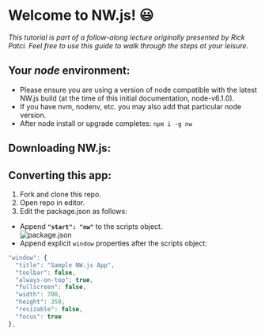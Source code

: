# Welcome to NW.js! :smiley:

_This tutorial is part of a follow-along lecture originally presented by Rick Patci. Feel free to use this guide to walk through the steps at your leisure._

## Your _node_ environment:
- Please ensure you are using a version of node compatible with the latest NW.js build (at the time of this initial documentation, node-v6.1.0).  
- If you have nvm, nodenv, etc. you may also add that particular node version.
- After node install or upgrade completes: `npm i -g nw`

## Downloading NW.js:

## Converting this app:
1. Fork and clone this repo.
2. Open repo in editor.
3. Edit the package.json as follows: 
  - Append **`"start": "nw"`** to the scripts object.  
  ![package.json](https://cloud.githubusercontent.com/assets/12869788/15266877/e828f8ac-1966-11e6-9e03-b99739d24b26.png)  
  - Append explicit `window` properties after the scripts object:  
  ```javascript
  "window": {
    "title": "Sample NW.js App",
    "toolbar": false,
    "always-on-top": true,
    "fullscreen": false,
    "width": 700,
    "height": 350,
    "resizable": false,
    "focus": true
  },
  ```

